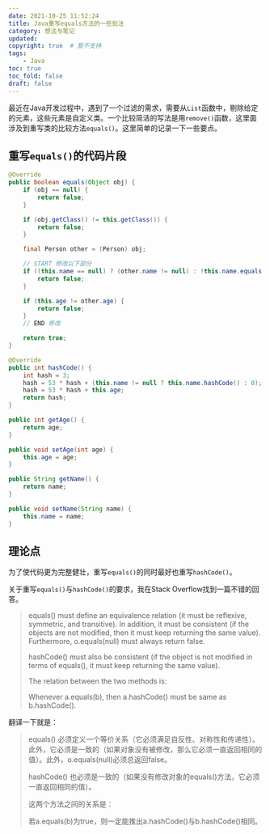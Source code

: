 ```yaml
---
date: 2021-10-25 11:52:24
title: Java重写equals方法的一些批注
category: 想法与笔记
updated:
copyright: true  # 暂不支持
tags:
    - Java
toc: true
toc_fold: false
draft: false
---
```


最近在Java开发过程中，遇到了一个过滤的需求，需要从`List`函数中，剔除给定的元素，这些元素是自定义类。一个比较简洁的写法是用`remove()`函数，这里面涉及到重写类的比较方法`equals()`。这里简单的记录一下一些要点。

## 重写`equals()`的代码片段

```java
@Override
public boolean equals(Object obj) {
    if (obj == null) {
        return false;
    }

    if (obj.getClass() != this.getClass()) {
        return false;
    }

    final Person other = (Person) obj;

    // START 修改以下部分
    if ((this.name == null) ? (other.name != null) : !this.name.equals(other.name)) {
        return false;
    }

    if (this.age != other.age) {
        return false;
    }
    // END 修改

    return true;
}

@Override
public int hashCode() {
    int hash = 3;
    hash = 53 * hash + (this.name != null ? this.name.hashCode() : 0);
    hash = 53 * hash + this.age;
    return hash;
}

public int getAge() {
    return age;
}

public void setAge(int age) {
    this.age = age;
}

public String getName() {
    return name;
}

public void setName(String name) {
    this.name = name;
}
```

## 理论点

为了使代码更为完整健壮，重写`equals()`的同时最好也重写`hashCode()`。

关于重写`equals()`与`hashCode()`的要求，我在Stack Overflow找到一篇不错的回答。

> equals() must define an equivalence relation (it must be reflexive, symmetric, and transitive). In addition, it must be consistent (if the objects are not modified, then it must keep returning the same value). Furthermore, o.equals(null) must always return false.
> 
> hashCode() must also be consistent (if the object is not modified in terms of equals(), it must keep returning the same value).
> 
> The relation between the two methods is:
>
> Whenever a.equals(b), then a.hashCode() must be same as b.hashCode().

翻译一下就是：

> equals() 必须定义一个等价关系（它必须满足自反性、对称性和传递性）。此外，它必须是一致的（如果对象没有被修改，那么它必须一直返回相同的值）。此外，o.equals(null)必须总返回false。
>
> hashCode() 也必须是一致的（如果没有修改对象的equals()方法，它必须一直返回相同的值）。
>
> 这两个方法之间的关系是：
>
> 若a.equals(b)为true，则一定能推出a.hashCode()与b.hashCode()相同。